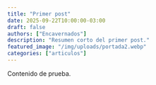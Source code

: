 ```yaml
---
title: "Primer post"
date: 2025-09-22T10:00:00-03:00
draft: false
authors: ["Encavernados"]
description: "Resumen corto del primer post."
featured_image: "/img/uploads/portada2.webp"
categories: ["articulos"]
---
```

Contenido de prueba.